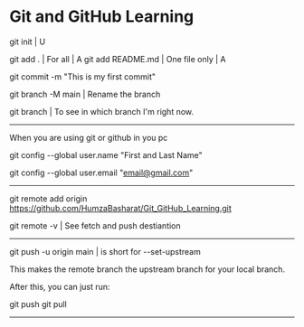 # Git and GitHub Learning

git init  | U

git add . | For all | A
git add README.md | One file only | A


git commit -m "This is my first commit"

git branch -M main | Rename the branch

git branch | To see in which branch I'm right now.

____ 
When you are using git or github in you pc

git config --global user.name "First and Last Name"

git config --global user.email "email@gmail.com"
___

git remote add origin https://github.com/HumzaBasharat/Git_GitHub_Learning.git

git remote -v | See fetch and push destiantion 

____


git push -u origin main | is short for --set-upstream

This makes the remote branch the upstream branch for your local branch.

After this, you can just run:

git push
git pull

____

